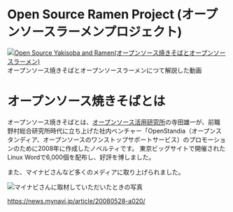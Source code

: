 # Open Source Ramen Project (オープンソースラーメンプロジェクト)

[![Open Source Yakisoba and Ramen(オープンソース焼きそばとオープンソースラーメン)](http://img.youtube.com/vi/70fv7SQ5NkM/0.jpg)](http://www.youtube.com/watch?v=70fv7SQ5NkM)<br>
オープンソース焼きそばとオープンソースラーメンにつて解説した動画

# オープンソース焼きそばとは
オープンソース焼きそばとは、[オープンソース活用研究所](https://osslabo.com)の寺田雄一が、前職 野村総合研究所時代に立ち上げた社内ベンチャー「OpenStandia（オープンスタンディア、オープンソースのワンストップサポートサービス）のプロモーションのために2008年に作成したノベルティです。
東京ビッグサイトで開催されたLinux Wordで6,000個を配布し、好評を博しました。

また、マイナビさんなど多くのメディアに取り上げられました。

![マイナビさんに取材していただいたときの写真](https://news.mynavi.jp/photo/article/20080528-a020/images/003l.jpg)

https://news.mynavi.jp/article/20080528-a020/
